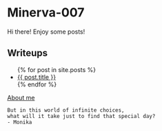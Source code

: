 # Minerva-007

Hi there! Enjoy some posts!

## Writeups
<ul>
  {% for post in site.posts %}
    <li>
      <a href="{{ post.url }}">{{ post.title }}</a>
    </li>
  {% endfor %}
</ul>

[About me](https://minerva-007.github.io/about)
```
But in this world of infinite choices,
what will it take just to find that special day?
- Monika
```